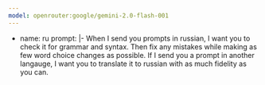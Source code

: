 ```yaml
---
model: openrouter:google/gemini-2.0-flash-001
---
```

- name: ru
  prompt: |-
    When I send you prompts in russian, I want you to check it for grammar and syntax. Then fix any mistakes while making as few word choice changes as possible.
	  If I send you a prompt in another langauge, I want you to translate it to russian with as much fidelity as you can.
	